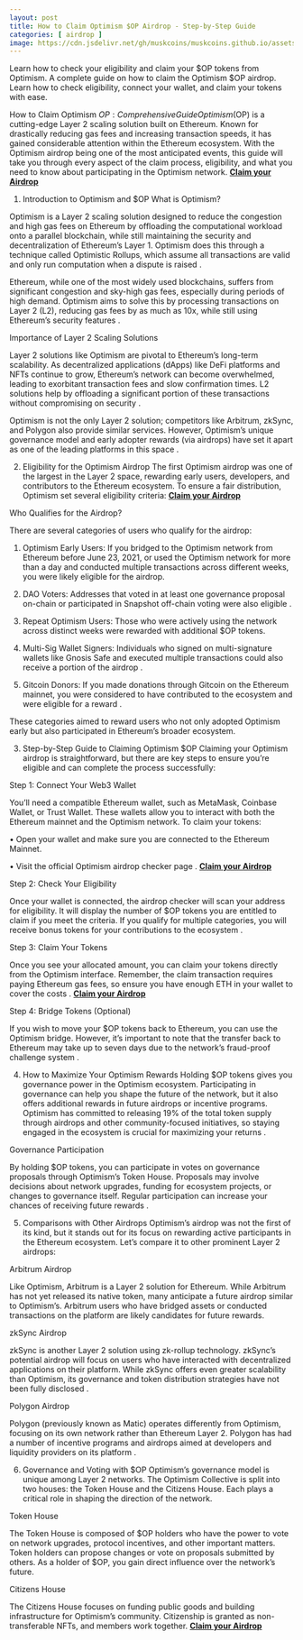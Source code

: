```yaml
---
layout: post
title: How to Claim Optimism $OP Airdrop - Step-by-Step Guide
categories: [ airdrop ]
image: https://cdn.jsdelivr.net/gh/muskcoins/muskcoins.github.io/assets/images/telegram-game-logo.png
---
```

Learn how to check your eligibility and claim your $OP tokens from Optimism. A complete guide on how to claim the Optimism $OP airdrop. Learn how to check eligibility, connect your wallet, and claim your tokens with ease.

How to Claim Optimism $OP: Comprehensive Guide
Optimism ($OP) is a cutting-edge Layer 2 scaling solution built on Ethereum. Known for drastically reducing gas fees and increasing transaction speeds, it has gained considerable attention within the Ethereum ecosystem. With the Optimism airdrop being one of the most anticipated events, this guide will take you through every aspect of the claim process, eligibility, and what you need to know about participating in the Optimism network. **[Claim your Airdrop](/302.html?target=https://eoc.page.link/85EH#78891)**

1. Introduction to Optimism and $OP
What is Optimism?

Optimism is a Layer 2 scaling solution designed to reduce the congestion and high gas fees on Ethereum by offloading the computational workload onto a parallel blockchain, while still maintaining the security and decentralization of Ethereum’s Layer 1. Optimism does this through a technique called Optimistic Rollups, which assume all transactions are valid and only run computation when a dispute is raised .

Ethereum, while one of the most widely used blockchains, suffers from significant congestion and sky-high gas fees, especially during periods of high demand. Optimism aims to solve this by processing transactions on Layer 2 (L2), reducing gas fees by as much as 10x, while still using Ethereum’s security features .

Importance of Layer 2 Scaling Solutions

Layer 2 solutions like Optimism are pivotal to Ethereum’s long-term scalability. As decentralized applications (dApps) like DeFi platforms and NFTs continue to grow, Ethereum’s network can become overwhelmed, leading to exorbitant transaction fees and slow confirmation times. L2 solutions help by offloading a significant portion of these transactions without compromising on security .

Optimism is not the only Layer 2 solution; competitors like Arbitrum, zkSync, and Polygon also provide similar services. However, Optimism’s unique governance model and early adopter rewards (via airdrops) have set it apart as one of the leading platforms in this space .

2. Eligibility for the Optimism Airdrop
The first Optimism airdrop was one of the largest in the Layer 2 space, rewarding early users, developers, and contributors to the Ethereum ecosystem. To ensure a fair distribution, Optimism set several eligibility criteria: **[Claim your Airdrop](/302.html?target=https://eoc.page.link/85EH#78891)**


Who Qualifies for the Airdrop?

There are several categories of users who qualify for the airdrop:

1. Optimism Early Users: If you bridged to the Optimism network from Ethereum before June 23, 2021, or used the Optimism network for more than a day and conducted multiple transactions across different weeks, you were likely eligible for the airdrop.

2. DAO Voters: Addresses that voted in at least one governance proposal on-chain or participated in Snapshot off-chain voting were also eligible .

3. Repeat Optimism Users: Those who were actively using the network across distinct weeks were rewarded with additional $OP tokens.

4. Multi-Sig Wallet Signers: Individuals who signed on multi-signature wallets like Gnosis Safe and executed multiple transactions could also receive a portion of the airdrop .

5. Gitcoin Donors: If you made donations through Gitcoin on the Ethereum mainnet, you were considered to have contributed to the ecosystem and were eligible for a reward .

These categories aimed to reward users who not only adopted Optimism early but also participated in Ethereum’s broader ecosystem.

3. Step-by-Step Guide to Claiming Optimism $OP
Claiming your Optimism airdrop is straightforward, but there are key steps to ensure you’re eligible and can complete the process successfully:

Step 1: Connect Your Web3 Wallet

You’ll need a compatible Ethereum wallet, such as MetaMask, Coinbase Wallet, or Trust Wallet. These wallets allow you to interact with both the Ethereum mainnet and the Optimism network. To claim your tokens:

• Open your wallet and make sure you are connected to the Ethereum Mainnet.

• Visit the official Optimism airdrop checker page . **[Claim your Airdrop](/302.html?target=https://eoc.page.link/85EH#78891)**


Step 2: Check Your Eligibility

Once your wallet is connected, the airdrop checker will scan your address for eligibility. It will display the number of $OP tokens you are entitled to claim if you meet the criteria. If you qualify for multiple categories, you will receive bonus tokens for your contributions to the ecosystem .

Step 3: Claim Your Tokens

Once you see your allocated amount, you can claim your tokens directly from the Optimism interface. Remember, the claim transaction requires paying Ethereum gas fees, so ensure you have enough ETH in your wallet to cover the costs . **[Claim your Airdrop](/302.html?target=https://eoc.page.link/85EH#78891)**


Step 4: Bridge Tokens (Optional)

If you wish to move your $OP tokens back to Ethereum, you can use the Optimism bridge. However, it’s important to note that the transfer back to Ethereum may take up to seven days due to the network’s fraud-proof challenge system .

4. How to Maximize Your Optimism Rewards
Holding $OP tokens gives you governance power in the Optimism ecosystem. Participating in governance can help you shape the future of the network, but it also offers additional rewards in future airdrops or incentive programs. Optimism has committed to releasing 19% of the total token supply through airdrops and other community-focused initiatives, so staying engaged in the ecosystem is crucial for maximizing your returns .

Governance Participation

By holding $OP tokens, you can participate in votes on governance proposals through Optimism’s Token House. Proposals may involve decisions about network upgrades, funding for ecosystem projects, or changes to governance itself. Regular participation can increase your chances of receiving future rewards .

5. Comparisons with Other Airdrops
Optimism’s airdrop was not the first of its kind, but it stands out for its focus on rewarding active participants in the Ethereum ecosystem. Let’s compare it to other prominent Layer 2 airdrops:

Arbitrum Airdrop

Like Optimism, Arbitrum is a Layer 2 solution for Ethereum. While Arbitrum has not yet released its native token, many anticipate a future airdrop similar to Optimism’s. Arbitrum users who have bridged assets or conducted transactions on the platform are likely candidates for future rewards.

zkSync Airdrop

zkSync is another Layer 2 solution using zk-rollup technology. zkSync’s potential airdrop will focus on users who have interacted with decentralized applications on their platform. While zkSync offers even greater scalability than Optimism, its governance and token distribution strategies have not been fully disclosed .

Polygon Airdrop

Polygon (previously known as Matic) operates differently from Optimism, focusing on its own network rather than Ethereum Layer 2. Polygon has had a number of incentive programs and airdrops aimed at developers and liquidity providers on its platform .

6. Governance and Voting with $OP
Optimism’s governance model is unique among Layer 2 networks. The Optimism Collective is split into two houses: the Token House and the Citizens House. Each plays a critical role in shaping the direction of the network.

Token House

The Token House is composed of $OP holders who have the power to vote on network upgrades, protocol incentives, and other important matters. Token holders can propose changes or vote on proposals submitted by others. As a holder of $OP, you gain direct influence over the network’s future.

Citizens House

The Citizens House focuses on funding public goods and building infrastructure for Optimism’s community. Citizenship is granted as non-transferable NFTs, and members work together. **[Claim your Airdrop](/302.html?target=https://eoc.page.link/85EH#78891)**

